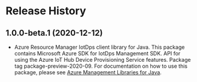 # Release History

## 1.0.0-beta.1 (2020-12-12)

- Azure Resource Manager IotDps client library for Java. This package contains Microsoft Azure SDK for IotDps Management SDK. API for using the Azure IoT Hub Device Provisioning Service features. Package tag package-preview-2020-09. For documentation on how to use this package, please see [Azure Management Libraries for Java](https://aka.ms/azsdk/java/mgmt).
